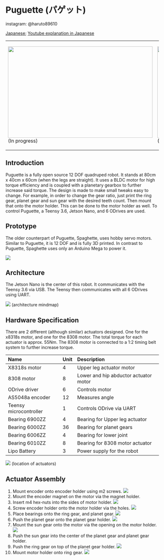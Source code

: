 # Puguette (パゲット)

instagram: @haruto89610

[Japanese](./README_jp.md);
[Youtube explanation in Japanese](https://www.youtube.com/watch?v=FokTPg63v5w)

|||
|:---|:---|
|<p><img src="./images/puguette.png" width="475" height="300"/>(In progress)</p>|<p><img src="./images/puguette_model.png" width="475" height="300"/>(3D model)</p>|


## Introduction

Puguette is a fully open source 12 DOF quadruped robot. It stands at 80cm x 40cm x 60cm (when the legs are straight). It uses a BLDC motor for high torque efficiency and is coupled with a planetary gearbox to further increase said torque. The design is made to make small tweaks easy to change. For example, in order to change the gear ratio, just print the ring gear, planet gear and sun gear with the desired teeth count. Then mount that onto the motor holder. This can be done to the motor holder as well. To control Puguette, a Teensy 3.6, Jetson Nano, and 6 ODrives are used.

## Prototype

The older counterpart of Puguette, Spaghette, uses hobby servo motors. Similar to Puguette, it is 12 DOF and is fully 3D printed. In contrast to Puguette, Spaghette uses only an Arduino Mega to power it.

![](./images/Prototype.jpg)


## Architecture

The Jetson Nano is the center of this robot. It communicates with the Teensy 3.6 via USB. The Teensy then communicates with all 6 ODrives using UART.

![](./images/ArchitectureDiagram.png)
(architecture mindmap)

## Hardware Specification

There are 2 different (although similar) actuators designed. One for the x8318s motor, and one for the 8308 motor.
The total torque for each actuator is approx. 55Nm. The 8308 motor is connected to a 1:2 timing belt system to further increase torque.

| Name | Unit | Description |
| :--- | :--- | :--- |
| X8318s motor | 4 | Upper leg actuator motor |
| 8308 motor | 8 | Lower and hip abductor actuator motor |
| ODrive driver | 6 | Controls motor |
| AS5048a encoder | 12 | Measures angle |
| Teensy microcontroller | 1 | Controls ODrive via UART |
| Bearing 6900ZZ | 4 | Bearing for Upper leg actuator |
| Bearing 6000ZZ | 36 | Bearing for planet gears |
| Bearing 6006ZZ | 4 | Bearing for lower joint  |
| Bearing 6010ZZ | 8 | Bearing for 8308 motor actuator |
| Lipo Battery | 3 | Power supply for the robot |

![](./images/ActuratorDiagram.png)
(location of actuators)

## Actuator Assembly

  1. Mount encoder onto encoder holder using m2 screws.
  ![](./images/Step1.png)
  2. Mount the encoder magnet on the motor via the magnet holder.
  3. Insert m4 hex-nuts into the sides of motor holder.
  ![](./images/Step3.png)
  4. Screw encoder holder onto the motor holder via the holes.
  ![](./images/Step4.png)
  5. Place bearings onto the ring gear, and planet gear.
  ![](./images/Step5.png)
  6. Push the planet gear onto the planet gear holder.
  ![](./images/Step6.png)
  7. Mount the sun gear onto the motor via the opening on the motor holder.
  ![](./images/Step7.png)
  8. Push the sun gear into the center of the planet gear and planet gear holder.
  9. Push the ring gear on top of the planet gear holder.
  ![](./images/Step9.png)
  10. Mount motor holder onto ring gear.
  ![](./images/Step10.png)
